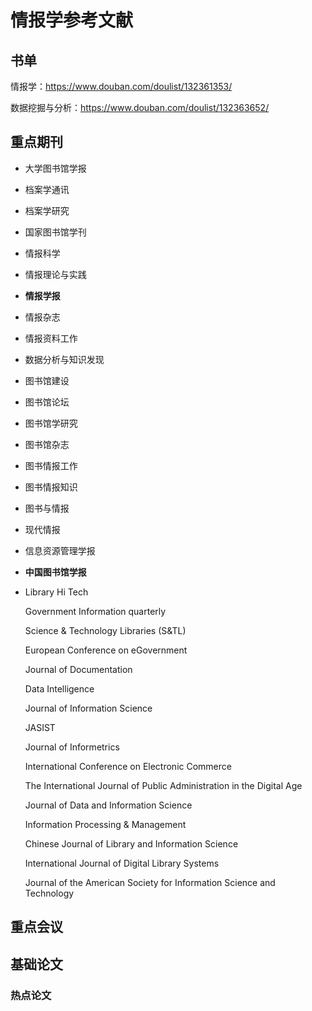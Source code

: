 # 情报学参考文献

## 书单

情报学：https://www.douban.com/doulist/132361353/

数据挖掘与分析：https://www.douban.com/doulist/132363652/

## 重点期刊
- 大学图书馆学报

- 档案学通讯

- 档案学研究

- 国家图书馆学刊

- 情报科学

- 情报理论与实践

- **情报学报**

- 情报杂志

- 情报资料工作

- 数据分析与知识发现

- 图书馆建设

- 图书馆论坛 

- 图书馆学研究

- 图书馆杂志

- 图书情报工作

- 图书情报知识

- 图书与情报

- 现代情报

- 信息资源管理学报

- **中国图书馆学报**

- Library Hi Tech

  Government Information quarterly

  Science & Technology Libraries (S&TL)

  European Conference on eGovernment

  Journal of Documentation

  Data Intelligence

  Journal of Information Science

  JASIST

  Journal of Informetrics

  International Conference on Electronic Commerce

  The International Journal of Public Administration in the Digital Age

  Journal of Data and Information Science

  Information Processing & Management

  Chinese Journal of Library and Information Science

  International Journal of Digital Library Systems

  Journal of the American Society for Information Science and Technology

## 重点会议



## 基础论文





### 热点论文